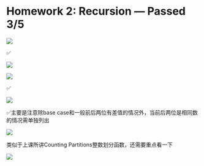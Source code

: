 # Homework 2: Recursion — Passed 3/5

![](image/1676861755200_0xKyK1KOWN.png)

✅

![](image/image_XcUCy8UXPu.png)

![](image/1676864192220_HHxpHxvqC1.png)

✅

![](image/1676883094176_PWiMy1u-DF.png)

✅主要是注意除base case和一般前后两位有差值的情况外，当前后两位是相同数的情况需单独列出

![](image/1676884417160_hlRtHL14gp.png)

类似于上课所讲Counting Partitions整数划分函数，还需要重点看一下

![](image/1676886850747_g5HctkMF2_.png)
